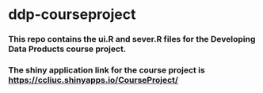 # ddp-courseproject
### This repo contains the ui.R and sever.R files for the Developing Data Products course project.
### The shiny application link for the course project is https://ccliuc.shinyapps.io/CourseProject/

